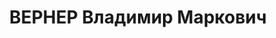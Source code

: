 ---
title: ВЕРНЕР Владимир Маркович
description: '[наст. имя — Исаак Маркович Хайкевич] (1899, Литва — 1937, Казахстан?)
  — советский журналист «мелкобуржуазного» происхождения. Получил среднее образование.
  С юности участвовал в революционном движении (под псевдонимами «Вернер», «Нетти»,
  «Владимиров»), в августе 1917 года вступил в РСДРП(б). В 1918–1920 годах работал
  «в подполье» в Крыму, где в 1921 году в газете «Красный Крым» публиковал свои первые
  статьи «О работе среди татар» и «Основной крымский вопрос». После гражданской войны
  в 1920 году переехал в Москву и стал журналистом. Работал в «Рабочей газете» и в
  «Труде», взяв в качестве литературного псевдонима одну из своих подпольных кличек
  «Владимир Вернер». В 1923 году как участник «антипартийной» «группы «Рабочая правда»
  Вернер (Хайкевич) был исключён из РКП(б) и приговорен к заключению в концлагерь.
  После освобождения, с 1931 года работал одним из редакторов в газете «За индустриализацию».
  Осенью 1936 года был арестован и 27 февраля 1937 года приговорён к расстрелу. Реабилитирован
  в середине 1950-х годов.'
---